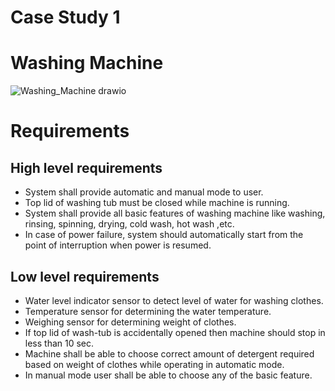 # Case Study 1

# Washing Machine
![Washing_Machine drawio](https://user-images.githubusercontent.com/98891749/154803633-09f242a6-46cf-42ad-af8d-ad7540764d41.png)

# Requirements
## High level requirements
* System shall provide automatic and manual mode to user.
* Top lid of washing tub must be closed while machine is running.
* System shall provide all basic features of washing machine like washing, rinsing, spinning, drying, cold wash, hot wash ,etc.
* In case of power failure, system should automatically start from the point of interruption when power is resumed.

## Low level requirements
* Water level indicator sensor to detect level of water for washing clothes.
* Temperature sensor for determining the water temperature.
* Weighing sensor for determining weight of clothes.
* If top lid of wash-tub is accidentally opened then machine should stop in less than 10 sec.
* Machine shall be able to choose correct amount of detergent required based on weight of clothes while operating in automatic mode.
* In manual mode user shall be able to choose any of the basic feature. 
